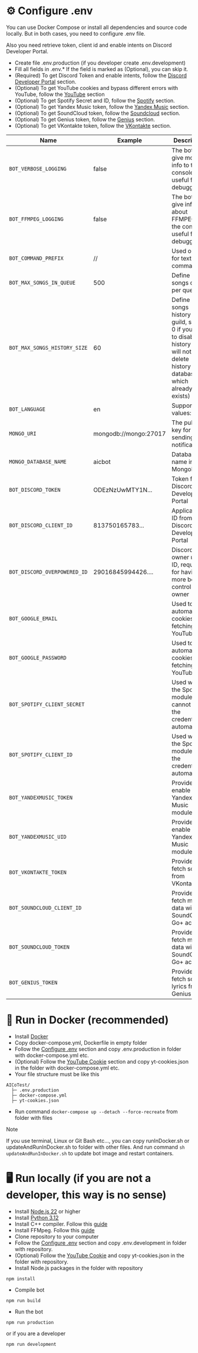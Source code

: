 # ⚙️ Configure .env

You can use Docker Compose or install all dependencies and source code locally.
But in both cases, you need to configure .env file.

Also you need retrieve token, client id and enable intents on Discord Developer Portal.

- Create file .env.production (if you developer create .env.development)
- Fill all fields in .env.\* If the field is marked as (Optional), you can skip it.
- (Required) To get Discord Token and enable intents, follow the [Discord Developer Portal](https://github.com/AlexInCube/AlCoTest/wiki/API-Configure#discord-developer-portal-required) section.
- (Optional) To get YouTube cookies and bypass different errors with YouTube, follow the [YouTube](https://github.com/AlexInCube/AlCoTest/wiki/API-Configure#-youtube-cookie-optional) section
- (Optional) To get Spotify Secret and ID, follow the [Spotify](https://github.com/AlexInCube/AlCoTest/wiki/API-Configure#spotify-optional) section.
- (Optional) To get Yandex Music token, follow the [Yandex Music](https://github.com/AlexInCube/AlCoTest/wiki/API-Configure#yandex-music-optional) section.
- (Optional) To get SoundCloud token, follow the [Soundcloud](https://github.com/AlexInCube/AlCoTest/wiki/API-Configure#soundcloud-optional) section.
- (Optional) To get Genius token, follow the [Genius](https://github.com/AlexInCube/AlCoTest/wiki/API-Configure#genius-optional) section.
- (Optional) To get VKontakte token, follow the [VKontakte](https://github.com/AlexInCube/AlCoTest/wiki/API-Configure#vkontakte-optional) section.

| Name                         | Example               | Description                                                                                                                                 | Required |
|------------------------------|-----------------------|---------------------------------------------------------------------------------------------------------------------------------------------|----------|
| `BOT_VERBOSE_LOGGING`        | false                 | The bot will give more info to the console, useful for debugging                                                                            | ❌        |
| `BOT_FFMPEG_LOGGING`         | false                 | The bot will give info about FFMPEGto the console, useful for debugging                                                                     | ❌        |
| `BOT_COMMAND_PREFIX`         | //                    | Used only for text commands                                                                                                                 | ✔️       |
| `BOT_MAX_SONGS_IN_QUEUE`     | 500                   | Define max songs count per queue                                                                                                            | ❌        |
| `BOT_MAX_SONGS_HISTORY_SIZE` | 60                    | Define max songs history per guild, set to 0 if you want to disable history (this will not delete history in database which already exists) | ❌        |
| `BOT_LANGUAGE`               | en                    | Supported values: en ru                                                                                                                     | ❌        |
| `MONGO_URI`                  | mongodb://mongo:27017 | The public key for sending notifications                                                                                                    | ✔️       |
| `MONGO_DATABASE_NAME`        | aicbot                | Database name in MongoDB                                                                                                                    | ✔️       |
| `BOT_DISCORD_TOKEN`          | ODEzNzUwMTY1N...      | Token from Discord Developer Portal                                                                                                         | ✔️       |
| `BOT_DISCORD_CLIENT_ID`      | 813750165783...       | Application ID from Discord Developer Portal                                                                                                | ✔️       |
| `BOT_DISCORD_OVERPOWERED_ID` | 29016845994426....    | Discord bot owner user ID, required for having more bot control for owner                                                                   | ✔️       |
| `BOT_GOOGLE_EMAIL`           |                       | Used to automate cookies fetching for YouTube                                                                                               | ❌        |
| `BOT_GOOGLE_PASSWORD`        |                       | Used to automate cookies fetching for YouTube                                                                                               | ❌        |
| `BOT_SPOTIFY_CLIENT_SECRET`  |                       | Used when the Spotify module cannot get the credentials automatically                                                                       | ❌        |
| `BOT_SPOTIFY_CLIENT_ID`      |                       | Used when the Spotify module get the credentials automatically                                                                              | ❌        |
| `BOT_YANDEXMUSIC_TOKEN`      |                       | Provide to enable Yandex Music module                                                                                                       | ❌        |
| `BOT_YANDEXMUSIC_UID`        |                       | Provide to enable Yandex Music module                                                                                                       | ❌        |
| `BOT_VKONTAKTE_TOKEN`        |                       | Provide to fetch songs from VKontakte                                                                                                       | ❌        |
| `BOT_SOUNDCLOUD_CLIENT_ID`   |                       | Provide to fetch more data with SoundCloud Go+ account                                                                                      | ❌        |
| `BOT_SOUNDCLOUD_TOKEN`       |                       | Provide to fetch more data with SoundCloud Go+ account                                                                                      | ❌        |
| `BOT_GENIUS_TOKEN`           |                       | Provide to fetch songs lyrics from Genius                                                                                                   | ❌        |

# 🐋 Run in Docker (recommended)

- Install [Docker](https://www.docker.com/get-started/)
- Copy docker-compose.yml, Dockerfile in empty folder
- Follow the [Configure .env](#-configure-env) section and copy .env.production in folder with docker-compose.yml etc.
- (Optional) Follow the [YouTube Cookie](https://github.com/AlexInCube/AlCoTest/wiki/API-Configure#-youtube-cookie-optional) section and copy yt-cookies.json in the folder with docker-compose.yml etc.
- Your file structure must be like this

```
AICoTest/
  ├─ .env.production
  ├─ docker-compose.yml
  ├─ yt-cookies.json
```

- Run command `docker-compose up --detach --force-recreate` from folder with files

> [!NOTE]
> If you use terminal, Linux or Git Bash etc...,
> you can copy runInDocker.sh or updateAndRunInDocker.sh to folder with other files.
> And run command `sh updateAndRunInDocker.sh` to update bot image and restart containers.

# 🖥️ Run locally (if you are not a developer, this way is no sense)

- Install [Node.js 22](https://nodejs.org/en/download/prebuilt-installer) or higher
- Install [Python 3.12](https://www.python.org/downloads/)
- Install C++ compiler. Follow this [guide](https://github.com/nodejs/node-gyp#on-windows)
- Install FFMpeg. Follow this [guide](https://www.wikihow.com/Install-FFmpeg-on-Windows)
- Clone repository to your computer
- Follow the [Configure .env](#-configure-env) section and copy .env.development in folder with repository.
- (Optional) Follow the [YouTube Cookie](https://github.com/AlexInCube/AlCoTest/wiki/API-Configure#-youtube-cookie-optional) and copy yt-cookies.json in the folder with repository.
- Install Node.js packages in the folder with repository

```npm
npm install
```

- Compile bot

```
npm run build
```

- Run the bot

```
npm run production
```

or if you are a developer

```
npm run development
```
